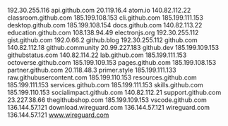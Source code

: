 192.30.255.116 api.github.com
20.119.16.4 atom.io
140.82.112.22 classroom.github.com
185.199.108.153 cli.github.com
185.199.111.153 desktop.github.com
185.199.108.154 docs.github.com
140.82.113.22 education.github.com
108.138.94.49 electronjs.org
192.30.255.112 gist.github.com
192.0.66.2 github.blog
192.30.255.112 github.com
140.82.112.18 github.community
20.99.227.183 github.dev
185.199.109.153 githubstatus.com
140.82.114.22 lab.github.com
185.199.111.153 octoverse.github.com
185.199.109.153 pages.github.com
185.199.108.153 partner.github.com
20.118.48.3 primer.style
185.199.111.133 raw.githubusercontent.com
185.199.110.153 resources.github.com
185.199.111.153 services.github.com
185.199.111.153 skills.github.com
185.199.110.153 socialimpact.github.com
140.82.112.21 support.github.com
23.227.38.66 thegithubshop.com
185.199.109.153 vscode.github.com
136.144.57.121 download.wireguard.com
136.144.57.121 wireguard.com
136.144.57.121 www.wireguard.com
